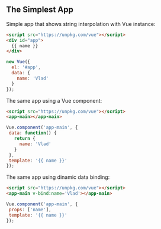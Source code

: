 ## The Simplest App
Simple app that shows string interpolation with Vue instance:
```html
<script src="https://unpkg.com/vue"></script>
<div id="app">
  {{ name }}
</div>
```
```javascript
new Vue({
  el: '#app',
  data: {
    name: 'Vlad'
  }
});
```
The same app using a Vue component:
```html
<script src="https://unpkg.com/vue"></script>
<app-main></app-main>
```
```javascript
Vue.component('app-main', {
 data: function() {
   return {
     name: 'Vlad'
   }
 },
 template: '{{ name }}'
});
```
The same app using dinamic data binding:
```html
<script src="https://unpkg.com/vue"></script>
<app-main v-bind:name='Vlad'></app-main>
```
```javascript
Vue.component('app-main', {
 props: ['name'],
 template: '{{ name }}'
});
```
